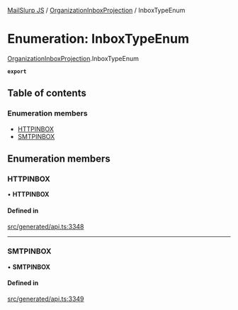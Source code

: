 [MailSlurp JS](../README.md) / [OrganizationInboxProjection](../modules/OrganizationInboxProjection.md) / InboxTypeEnum

# Enumeration: InboxTypeEnum

[OrganizationInboxProjection](../modules/OrganizationInboxProjection.md).InboxTypeEnum

**`export`**

## Table of contents

### Enumeration members

- [HTTPINBOX](OrganizationInboxProjection.InboxTypeEnum.md#httpinbox)
- [SMTPINBOX](OrganizationInboxProjection.InboxTypeEnum.md#smtpinbox)

## Enumeration members

### HTTPINBOX

• **HTTPINBOX**

#### Defined in

[src/generated/api.ts:3348](https://github.com/mailslurp/mailslurp-client/blob/75eefbf/src/generated/api.ts#L3348)

___

### SMTPINBOX

• **SMTPINBOX**

#### Defined in

[src/generated/api.ts:3349](https://github.com/mailslurp/mailslurp-client/blob/75eefbf/src/generated/api.ts#L3349)
